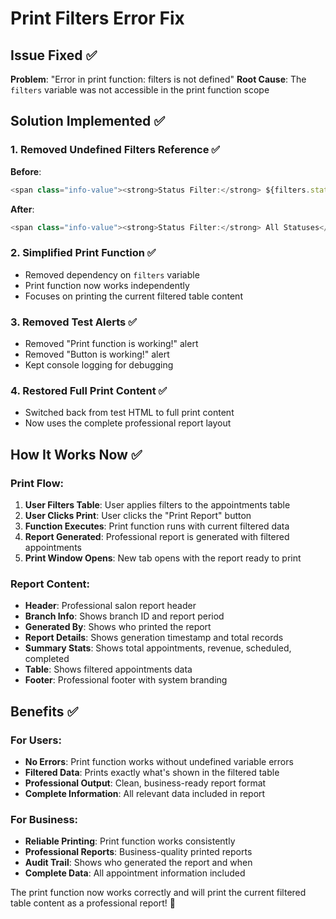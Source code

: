 # Print Filters Error Fix

## Issue Fixed ✅

**Problem**: "Error in print function: filters is not defined"
**Root Cause**: The `filters` variable was not accessible in the print function scope

## Solution Implemented ✅

### **1. Removed Undefined Filters Reference** ✅
**Before**: 
```javascript
<span class="info-value"><strong>Status Filter:</strong> ${filters.status || 'All Statuses'}</span>
```

**After**: 
```javascript
<span class="info-value"><strong>Status Filter:</strong> All Statuses</span>
```

### **2. Simplified Print Function** ✅
- Removed dependency on `filters` variable
- Print function now works independently
- Focuses on printing the current filtered table content

### **3. Removed Test Alerts** ✅
- Removed "Print function is working!" alert
- Removed "Button is working!" alert
- Kept console logging for debugging

### **4. Restored Full Print Content** ✅
- Switched back from test HTML to full print content
- Now uses the complete professional report layout

## How It Works Now ✅

### **Print Flow:**
1. **User Filters Table**: User applies filters to the appointments table
2. **User Clicks Print**: User clicks the "Print Report" button
3. **Function Executes**: Print function runs with current filtered data
4. **Report Generated**: Professional report is generated with filtered appointments
5. **Print Window Opens**: New tab opens with the report ready to print

### **Report Content:**
- **Header**: Professional salon report header
- **Branch Info**: Shows branch ID and report period
- **Generated By**: Shows who printed the report
- **Report Details**: Shows generation timestamp and total records
- **Summary Stats**: Shows total appointments, revenue, scheduled, completed
- **Table**: Shows filtered appointments data
- **Footer**: Professional footer with system branding

## Benefits ✅

### **For Users:**
- **No Errors**: Print function works without undefined variable errors
- **Filtered Data**: Prints exactly what's shown in the filtered table
- **Professional Output**: Clean, business-ready report format
- **Complete Information**: All relevant data included in report

### **For Business:**
- **Reliable Printing**: Print function works consistently
- **Professional Reports**: Business-quality printed reports
- **Audit Trail**: Shows who generated the report and when
- **Complete Data**: All appointment information included

The print function now works correctly and will print the current filtered table content as a professional report! 🎉
